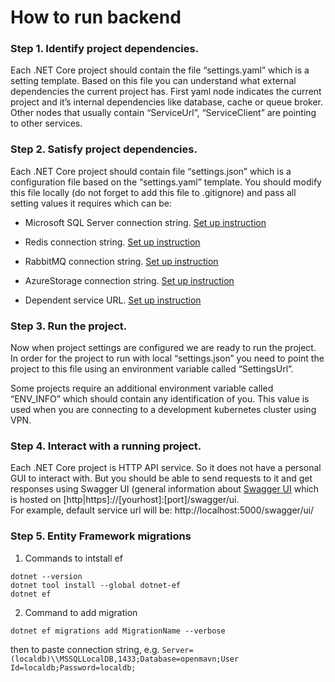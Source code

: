 # How to run backend

### Step 1. Identify project dependencies.

Each .NET Core project should contain the file “settings.yaml” which is a setting template. Based on this file you can understand what external dependencies the current project has. First yaml node indicates the current project and it’s internal dependencies like database, cache or queue broker. Other nodes that usually contain “ServiceUrl”, “ServiceClient” are pointing to other services.

### Step 2. Satisfy project dependencies.

Each .NET Core project should contain file “settings.json” which is a configuration file based on the “settings.yaml” template. You should modify this file locally (do not forget to add this file to .gitignore) and pass all setting values it requires which can be:

-   Microsoft SQL Server connection string. [Set up instruction](https://github.com/OpenMAVN/Welcome/blob/master/microsoft-sql-local-setup.md)
   
-   Redis connection string. [Set up instruction](https://github.com/OpenMAVN/Welcome/blob/master/redis-local-setup.md)
   
-   RabbitMQ connection string. [Set up instruction](https://github.com/OpenMAVN/Welcome/blob/master/rabbitmq-local-setup.md)

-   AzureStorage connection string. [Set up instruction](https://github.com/OpenMAVN/Welcome/blob/master/azure-storage-local-setup.md)
    
-   Dependent service URL. [Set up instruction](https://github.com/OpenMAVN/Welcome/blob/master/dependent-service-configuration.md)
    

### Step 3. Run the project.

Now when project settings are configured we are ready to run the project. In order for the project to run with local “settings.json” you need to point the project to this file using an environment variable called “SettingsUrl”.

Some projects require an additional environment variable called “ENV_INFO” which should contain any identification of you. This value is used when you are connecting to a development kubernetes cluster using VPN.

### Step 4. Interact with a running project.

Each .NET Core project is HTTP API service. So it does not have a personal GUI to interact with. But you should be able to send requests to it and get responses using Swagger UI (general information about [Swagger UI](https://swagger.io/tools/swagger-ui/) which is hosted on [http|https]://[yourhost]:[port]/swagger/ui.  
For example, default service url will be: http://localhost:5000/swagger/ui/

### Step 5. Entity Framework migrations

1. Commands to intstall ef
```
dotnet --version
dotnet tool install --global dotnet-ef
dotnet ef
```
2. Command to add migration
```
dotnet ef migrations add MigrationName --verbose
```
then to paste connection string, e.g. `Server=(localdb)\\MSSQLLocalDB,1433;Database=openmavn;User Id=localdb;Password=localdb;`
